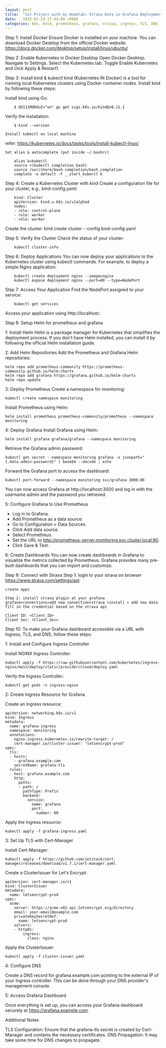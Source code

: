 ```yaml
---
layout: post
title:  "1st Project with my Homelab: Strava Data in Grafana Deployment "
date:   2025-02-24 17:44:00 +0800
categories: k8s, helm, prometheus, grafana, strava, ingress, TLS, DNS
---
```


Step 1: Install Docker
	Ensure Docker is installed on your machine. You can download Docker Desktop from the official Docker website.
	https://docs.docker.com/desktop/setup/install/linux/ubuntu/

Step 2: Enable Kubernetes in Docker Desktop
	Open Docker Desktop.
	Navigate to Settings.
	Select the Kubernetes tab.
	Toggle Enable Kubernetes and click Apply & Restart1.
  
Step 3: Install kind & kubectl
	kind (Kubernetes IN Docker) is a tool for running local Kubernetes clusters using Docker container nodes. Install kind by following these steps:

Install kind using Go:
 
		$ GO111MODULE="on" go get sigs.k8s.io/kind@v0.11.1
  
Verify the installation:
 
		$ kind --version

	Install kubectl on local machine
  refer: https://kubernetes.io/docs/tasks/tools/install-kubectl-linux/

	Set alias & autocomplete (put inside ~/.bashrc)
 
		alias k=kubectl
		source <(kubectl completion bash)
		source /usr/share/bash-completion/bash_completion
		complete -o default -F __start_kubectl k


Step 4: Create a Kubernetes Cluster with kind
	Create a configuration file for your cluster, e.g., kind-config.yaml:
 
		kind: Cluster
		apiVersion: kind.x-k8s.io/v1alpha4
		nodes:
  		- role: control-plane
  		- role: worker
  		- role: worker
    
Create the cluster:
	kind create cluster --config kind-config.yaml
  
Step 5: Verify the Cluster
	Check the status of your cluster:
 
		kubectl cluster-info
    
Step 6: Deploy Applications
	You can now deploy your applications to the Kubernetes cluster using kubectl commands. For example, to deploy a simple Nginx application:

		kubectl create deployment nginx --image=nginx
		kubectl expose deployment nginx --port=80 --type=NodePort
    
Step 7: Access Your Application
	Find the NodePort assigned to your service:

		kubectl get services
  
Access your application using http://localhost:<NodePort>.


Step 8: Setup Helm for prometheus and grafana

1: Install Helm
Helm is a package manager for Kubernetes that simplifies the deployment process. If you don't have Helm installed, you can install it by following the official Helm installation guide.

2: Add Helm Repositories
Add the Prometheus and Grafana Helm repositories:

	helm repo add prometheus-community https://prometheus-community.github.io/helm-charts
	helm repo add grafana https://grafana.github.io/helm-charts
	helm repo update
  
3: Deploy Prometheus
Create a namespace for monitoring:

	kubectl create namespace monitoring
   
Install Prometheus using Helm:
 
	helm install prometheus prometheus-community/prometheus --namespace monitoring
      
4: Deploy Grafana
Install Grafana using Helm:

	helm install grafana grafana/grafana --namespace monitoring
   
Retrieve the Grafana admin password:
 
	kubectl get secret --namespace monitoring grafana -o jsonpath="{.data.admin-password}" | base64 --decode ; echo
   
Forward the Grafana port to access the dashboard:

	kubectl port-forward --namespace monitoring svc/grafana 3000:80
   
You can now access Grafana at http://localhost:3000 and log in with the username admin and the password you retrieved.

5: Configure Grafana to Use Prometheus

* Log in to Grafana.
* Add Prometheus as a data source:
* Go to Configuration > Data Sources.
* Click Add data source.
* Select Prometheus.
* Set the URL to http://prometheus-server.monitoring.svc.cluster.local:80.
* Click Save & Test.

6: Create Dashboards
You can now create dashboards in Grafana to visualize the metrics collected by Prometheus. Grafana provides many pre-built dashboards that you can import and customize.

Step 9: Connect with Strava
  Step 1: login to your strava on browser
    https://www.strava.com/settings/api
      
    create apps
      
	Step 2: install strava plugin at your grafana
    grafana>connections>add new connection>strava >install > add new data
  	fill in the credential based on the strava api
    
    Client ID: <Client_ID>
    Client Sec: <Client_Sec>

Step 10: To make your Grafana dashboard accessible via a URL with Ingress, TLS, and DNS, follow these steps:

1: Install and Configure Ingress Controller

Install NGINX Ingress Controller:

	kubectl apply -f https://raw.githubusercontent.com/kubernetes/ingress-nginx/main/deploy/static/provider/cloud/deploy.yaml

Verify the Ingress Controller:

	kubectl get pods -n ingress-nginx

2: Create Ingress Resource for Grafana

Create an Ingress resource:

	apiVersion: networking.k8s.io/v1
	kind: Ingress
	metadata:
	  name: grafana-ingress
	  namespace: monitoring
	  annotations:
	    nginx.ingress.kubernetes.io/rewrite-target: /
	    cert-manager.io/cluster-issuer: "letsencrypt-prod"
	spec:
	  tls:
	  - hosts:
	    - grafana.example.com
	    secretName: grafana-tls
	  rules:
	  - host: grafana.example.com
	    http:
	      paths:
	      - path: /
	        pathType: Prefix
	        backend:
	          service:
	            name: grafana
	            port:
	              number: 80
              
Apply the Ingress resource:

	kubectl apply -f grafana-ingress.yaml

3: Set Up TLS with Cert-Manager

Install Cert-Manager:

	kubectl apply -f https://github.com/jetstack/cert-manager/releases/download/v1.7.1/cert-manager.yaml

Create a ClusterIssuer for Let's Encrypt:

	apiVersion: cert-manager.io/v1
	kind: ClusterIssuer
	metadata:
	  name: letsencrypt-prod
	spec:
	  acme:
	    server: https://acme-v02.api.letsencrypt.org/directory
	    email: your-email@example.com
	    privateKeySecretRef:
	      name: letsencrypt-prod
	    solvers:
	    - http01:
	        ingress:
	          class: nginx
          
Apply the ClusterIssuer:

	kubectl apply -f cluster-issuer.yaml

4: Configure DNS

Create a DNS record for grafana.example.com pointing to the external IP of your Ingress controller. This can be done through your DNS provider's management console.

5: Access Grafana Dashboard

Once everything is set up, you can access your Grafana dashboard securely at https://grafana.example.com.

Additional Notes

TLS Configuration: Ensure that the grafana-tls secret is created by Cert-Manager and contains the necessary certificates.
DNS Propagation: It may take some time for DNS changes to propagate.
    
